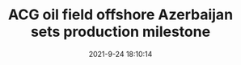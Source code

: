 ---
"title": "ACG oil field offshore Azerbaijan sets production milestone"
"date": "2021-9-24 18:10:14"
"feed_name": "OFFSHOREMAG"
"feed_website": "https://www.offshore-mag.com/"
"feed_rss": "https://www.offshore-mag.com/__rss/website-scheduled-content.xml?input=%7B%22sectionAlias%22%3A%22home%22%7D"
"link": "https://www.offshore-mag.com/production/article/14211010/azerichiraggunashli-oil-field-offshore-azerbaijan-sets-production-milestone"
"file": "_posts/2021-1-1-45f8ad50cf6928331e28cc1e964b20be0de16576.md"
"accident": "0"
"drilling": "0"
"dead": "0"
"injured": "0"
"where": "unknown site"
---